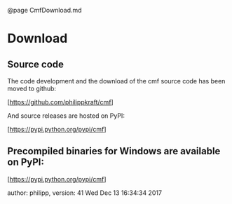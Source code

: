 @page CmfDownload.md

# Download

## Source code

The code development and the download of the cmf source code has been
moved to github:

\[<https://github.com/philippkraft/cmf>\]

And source releases are hosted on PyPI:

\[<https://pypi.python.org/pypi/cmf>\]

## Precompiled binaries for Windows are available on PyPI:

\[<https://pypi.python.org/pypi/cmf>\]

author: philipp, version: 41 Wed Dec 13 16:34:34 2017
